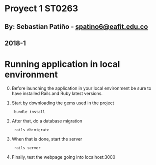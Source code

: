 # Proyect 1 ST0263
## By: Sebastian Patiño - spatino6@eafit.edu.co
## 2018-1

# Running application in local environment
0. Before launching the application in your local environment be sure to have installed Rails and Ruby latest versions.

1. Start by downloading the gems used in the project
  
        bundle install

2. After that, do a database migration

        rails db:migrate

3. When that is done, start the server

        rails server
4. Finally, test the webpage going into localhost:3000
